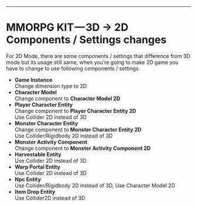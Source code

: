 * * *

MMORPG KIT — 3D → 2D Components / Settings changes
==================================================

For 2D Mode, there are some components / settings that difference from 3D mode but its usage still same, when you’re going to make 2D game you have to change to use following components / settings

*   **Game Instance**  
    Change dimension type to 2D
*   **Character Model**  
    Change component to **Character Model 2D**
*   **Player Character Entity**  
    Change component to **Player Character Entity 2D**  
    Use Collider 2D instead of 3D
*   **Monster Character Entity**  
    Change component to **Monster Character Entity 2D**  
    Use Collider/Rigidbody 2D instead of 3D
*   **Monster Activity Component**  
    Change component to **Monster Activity Component 2D**
*   **Harvestable Entity**  
    Use Collider 2D instead of 3D
*   **Warp Portal Entity**  
    Use Collider 2D instead of 3D
*   **Npc Entity**  
    Use Collider/Rigidbody 2D instead of 3D, Use Character Model 2D
*   **Item Drop Entity**  
    Use Collider2D instead of 3D